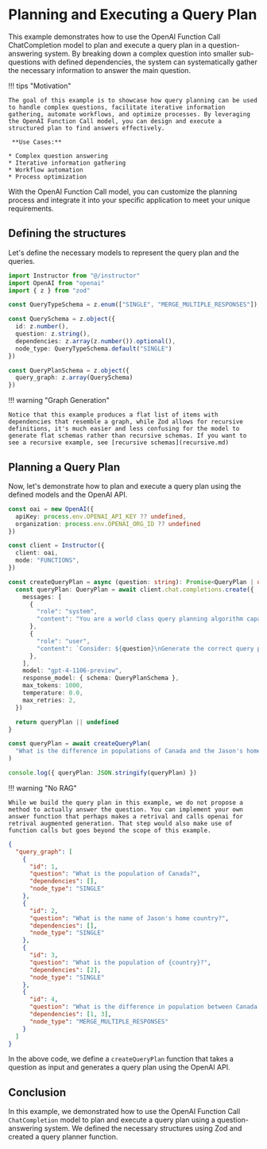 # Planning and Executing a Query Plan

This example demonstrates how to use the OpenAI Function Call ChatCompletion model to plan and execute a query plan in a question-answering system. By breaking down a complex question into smaller sub-questions with defined dependencies, the system can systematically gather the necessary information to answer the main question.

!!! tips "Motivation"

    The goal of this example is to showcase how query planning can be used to handle complex questions, facilitate iterative information gathering, automate workflows, and optimize processes. By leveraging the OpenAI Function Call model, you can design and execute a structured plan to find answers effectively.

     **Use Cases:**

    * Complex question answering
    * Iterative information gathering
    * Workflow automation
    * Process optimization

With the OpenAI Function Call model, you can customize the planning process and integrate it into your specific application to meet your unique requirements.

## Defining the structures

Let's define the necessary models to represent the query plan and the queries.

```ts
import Instructor from "@/instructor"
import OpenAI from "openai"
import { z } from "zod"

const QueryTypeSchema = z.enum(["SINGLE", "MERGE_MULTIPLE_RESPONSES"]);

const QuerySchema = z.object({
  id: z.number(),
  question: z.string(),
  dependencies: z.array(z.number()).optional(),
  node_type: QueryTypeSchema.default("SINGLE")
})

const QueryPlanSchema = z.object({
  query_graph: z.array(QuerySchema)
})
```

!!! warning "Graph Generation"

    Notice that this example produces a flat list of items with dependencies that resemble a graph, while Zod allows for recursive definitions, it's much easier and less confusing for the model to generate flat schemas rather than recursive schemas. If you want to see a recursive example, see [recursive schemas](recursive.md)

## Planning a Query Plan

Now, let's demonstrate how to plan and execute a query plan using the defined models and the OpenAI API.

```ts
const oai = new OpenAI({
  apiKey: process.env.OPENAI_API_KEY ?? undefined,
  organization: process.env.OPENAI_ORG_ID ?? undefined
})

const client = Instructor({
  client: oai,
  mode: "FUNCTIONS",
})

const createQueryPlan = async (question: string): Promise<QueryPlan | undefined> => {
  const queryPlan: QueryPlan = await client.chat.completions.create({
    messages: [
      {
        "role": "system",
        "content": "You are a world class query planning algorithm capable of breaking apart questions into its dependency queries such that the answers can be used to inform the parent question. Do not answer the questions, simply provide a correct compute graph with good specific questions to ask and relevant dependencies. Before you call the function, think step-by-step to get a better understanding of the problem.",
      },
      {
        "role": "user",
        "content": `Consider: ${question}\nGenerate the correct query plan.`,
      },
    ],
    model: "gpt-4-1106-preview",
    response_model: { schema: QueryPlanSchema },
    max_tokens: 1000,
    temperature: 0.0,
    max_retries: 2,
  })

  return queryPlan || undefined
}

const queryPlan = await createQueryPlan(
  "What is the difference in populations of Canada and the Jason's home country?"
)

console.log({ queryPlan: JSON.stringify(queryPlan) })
```

!!! warning "No RAG"

    While we build the query plan in this example, we do not propose a method to actually answer the question. You can implement your own answer function that perhaps makes a retrival and calls openai for retrival augmented generation. That step would also make use of function calls but goes beyond the scope of this example.

```json
{
  "query_graph": [
    {
      "id": 1,
      "question": "What is the population of Canada?",
      "dependencies": [],
      "node_type": "SINGLE"
    },
    {
      "id": 2,
      "question": "What is the name of Jason's home country?",
      "dependencies": [],
      "node_type": "SINGLE"
    },
    {
      "id": 3,
      "question": "What is the population of {country}?",
      "dependencies": [2],
      "node_type": "SINGLE"
    },
    {
      "id": 4,
      "question": "What is the difference in population between Canada and {country}?",
      "dependencies": [1, 3],
      "node_type": "MERGE_MULTIPLE_RESPONSES"
    }
  ]
}

```

In the above code, we define a `createQueryPlan` function that takes a question as input and generates a query plan using the OpenAI API.

## Conclusion

In this example, we demonstrated how to use the OpenAI Function Call `ChatCompletion` model to plan and execute a query plan using a question-answering system. We defined the necessary structures using Zod and created a query planner function.
